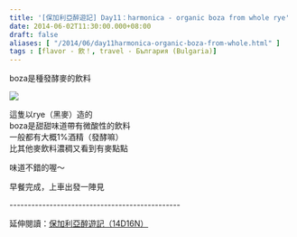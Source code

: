 ```yaml
---
title: '[保加利亞醉遊記] Day11：harmonica - organic boza from whole rye'
date: 2014-06-02T11:30:00.000+08:00
draft: false
aliases: [ "/2014/06/day11harmonica-organic-boza-from-whole.html" ]
tags : [flavor - 飲！, travel - България (Bulgaria)]
---
```


boza是種發酵麥的飲料  

![](/images/bulgaria11b.jpg)

這隻以rye（黑麥）造的  
boza是甜甜味道帶有微酸性的飲料  
一般都有大概1%酒精（發酵嘛）  
比其他麥飲料濃稠又看到有麥點點  
  
味道不錯的喔～  
  
早餐完成，上車出發一陣見  
  
\-----------------------------------------------  
  
延伸閱讀：[保加利亞醉遊記（14D16N）](https://hidie.net/bulgaria14d16n/)
